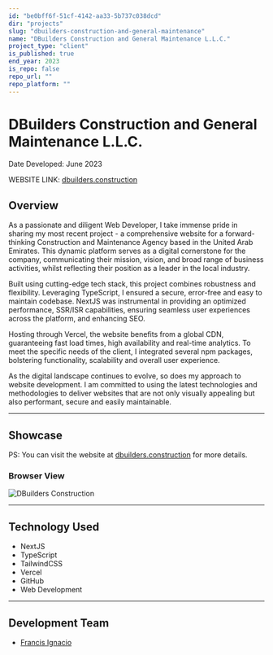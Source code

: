```yaml
---
id: "be0bff6f-51cf-4142-aa33-5b737c038dcd"
dir: "projects"
slug: "dbuilders-construction-and-general-maintenance"
name: "DBuilders Construction and General Maintenance L.L.C."
project_type: "client"
is_published: true
end_year: 2023
is_repo: false
repo_url: ""
repo_platform: ""
---
```


# DBuilders Construction and General Maintenance L.L.C.

Date Developed: June 2023

WEBSITE LINK: [dbuilders.construction](https://dbuilders.construction/)

## Overview

As a passionate and diligent Web Developer, I take immense pride in sharing my most recent project - a comprehensive website for a forward-thinking Construction and Maintenance Agency based in the United Arab Emirates. This dynamic platform serves as a digital cornerstone for the company, communicating their mission, vision, and broad range of business activities, whilst reflecting their position as a leader in the local industry.

Built using cutting-edge tech stack, this project combines robustness and flexibility. Leveraging TypeScript, I ensured a secure, error-free and easy to maintain codebase. NextJS was instrumental in providing an optimized performance, SSR/ISR capabilities, ensuring seamless user experiences across the platform, and enhancing SEO.

Hosting through Vercel, the website benefits from a global CDN, guaranteeing fast load times, high availability and real-time analytics. To meet the specific needs of the client, I integrated several npm packages, bolstering functionality, scalability and overall user experience.

As the digital landscape continues to evolve, so does my approach to website development. I am committed to using the latest technologies and methodologies to deliver websites that are not only visually appealing but also performant, secure and easily maintainable.

---

## Showcase

PS: You can visit the website at [dbuilders.construction](https://dbuilders.construction/) for more details.

### Browser View

![DBuilders Construction](https://i.imgur.com/WiKwz6B.png)

---

## Technology Used

- NextJS
- TypeScript
- TailwindCSS
- Vercel
- GitHub
- Web Development

---

## Development Team

- [Francis Ignacio](https://www.linkedin.com/in/noeyislearning/)
